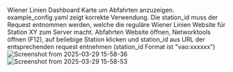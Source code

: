 Wiener Linien Dashboard Karte um Abfahrten anzuzeigen.
example_config.yaml zeigt korrekte Verwendung. Die station_id muss der Request entnommen werden, welche die reguläre Wiener Linien Website für Station XY zum Server macht. 
Abfahrten Website öffnen, Networktools öffnen (F12), auf beliebige Station klicken und station_id aus URL der entsprechenden request entnehmen (station_id Format ist "vao:xxxxxx") 
![Screenshot from 2025-03-29 15-58-36](https://github.com/user-attachments/assets/496211c0-2e72-42c7-a974-e655d2c06ff8)
![Screenshot from 2025-03-29 15-58-53](https://github.com/user-attachments/assets/ff3711a6-7266-4db5-95c7-5b085953cf36)
